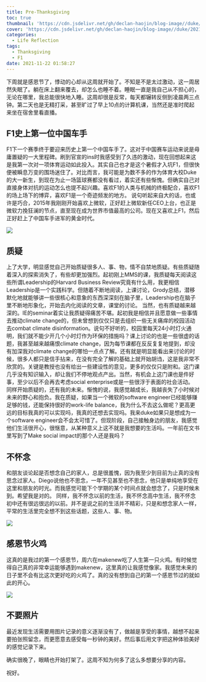 ```yaml
---
title: Pre-Thanksgiving
toc: true
thumbnail: 'https://cdn.jsdelivr.net/gh/declan-haojin/blog-image//duke/20211122015812.png'
cover: 'https://cdn.jsdelivr.net/gh/declan-haojin/blog-image//duke/20211122015812.png'
categories:
  - Life Reflection
tags:
  - Thanksgiving
  - F1
date: 2021-11-22 01:58:27
---
```

下周就是感恩节了，悸动的心却从这周就开始了。不知是不是太过激动，这一周居然失眠了。躺在床上翻来覆去，却怎么也睡不着。<!--more-->睡眠一直是我自己从不担心的，无论在哪里，我总能很快地入睡。这周却很是反常，每天都辗转反侧到凌晨两三点钟。第二天也是无精打采，甚至旷过了早上10点的计算机课，当然还是准时爬起来坐在宿舍里看直播。


## F1史上第一位中国车手
F1下一个赛季终于要迎来历史上第一个中国车手了。这对于中国赛车运动来说是毋庸置疑的一大里程碑。刷到官宣的ins时我感受到了久违的激动，现在回想起来这是我第一次对一项体育运动如此投入。其实自己也才是这个暑假才入坑F1，但很快便被瞬息万变的围场迷住了。对比而言，我可能是为数不多的作为体育大校Duke的大一新生，到现在为止一场篮球赛都没有看过，着实还有些惭愧。但确实自己对直接身体对抗的运动怎么也提不起兴趣。喜欢F1的人类与机械的终极配合，喜欢F1的场上场下的博弈，喜欢F1是一个奇迹频发的地方。
说句听起来自大的话，也或许是巧合，2015年我刚刚开始喜欢上微软，正好赶上微软新任CEO上台，也正是微软力挽狂澜的节点，直至现在成为世界市值最高的公司。现在又喜欢上F1，然后正好赶上了中国车手进军的黄金时代。

![](https://cdn.jsdelivr.net/gh/declan-haojin/blog-image//duke/20211122020055.png)

## 质疑
上了大学，明显感觉自己开始质疑很多人、事、物，情不自禁地质疑。有些质疑随着深入的探索消失了，有些却更加强烈。起初刚上MMS的课，我质疑每天阅读这些所谓Leadership的Harvard Business Review究竟有什么用，我更相信Leadership是一个实践科学。但随着不断地阅读，上课讨论，Grody总结，潜移默化地就能够讲一些很核心和意象的东西深深刻在脑子里，Leadership也在脑子里不断地形象化，开始去内化阅读的文章，课堂的讨论。
当然，也有质疑越来越深的。IE的seminar着实让我质疑得痛苦不堪。起初我是相信并且愿意做一些事情去推动climate change的，但未曾想到仅仅只是去组织一些无关痛痒的校园活动去combat climate disinformation。说句不好听的，校园里每天24小时灯火通明，我们就不能少开几个小时灯作为环保的措施吗？课上讨论的也是一些很虚的话题，我甚至越来越痛恨climate change，因为每节课都在反反复复地提到，却没有加深我对climate change的哪怕一点点了解。还有就是明显能看出来讨论的时候，很多人都只是信手拈来，在没有完全了解的基础上就开始胡诌，这是我非常不欣赏的。关键是教授也没有给出一些建设性的意见，更多的仅仅只是附和。这门课几乎没有知识输入，却让我们不停地观点产出。当然，有机会上这门课也是件好事，至少以后不会再去考虑social enterprise或是一些很浮于表面的社会活动。
同样开始质疑的，还有我的未来。惭愧的说，我感觉越成长，我越丧失了小时候对未来的野心和抱负。我在质疑，如果当一个微软的software engineer已经能够赚足够的钱，还能保持很好的work-life balance，我为什么不去这么做呢？更高更远的目标我真的可以实现吗，我真的还想去实现吗。我来duke如果只是想成为一个software engineer会不会太可惜了。但现阶段，自己接触身边的朋友，我感觉他们生活很开心，很惬意，从某种意义上这不就是我想要的生活吗。一年前在文书里写到了Make social impact的那个人还是我吗？
## 不怀念
和朋友谈论起是否想念自己的家人，总是很羞愧，因为我至少到目前为止真的没有思念过家人。Diego说他也不思念，一年不见甚至也不思念，他只是单纯地享受在这里和朋友的时光。而我感觉可能下个学期的某个时间点就会想念了，只是时候未到。希望我是对的。
同样，我不怀念以前的生活，我不怀念高中生活，我不怀念初中还有很远很远的以前。并不是说之前的生活并不精彩，只是和想念家人一样，平常的生活里完全想不到这些话题，这些人、事、物。

![](https://cdn.jsdelivr.net/gh/declan-haojin/blog-image//duke/20211122020136.png)

## 感恩节火鸡
这真的是我过的第一个感恩节，周六在makenew吃了人生第一只火鸡。有时候觉得自己真的非常幸运能够遇到makenew，这里真的让我感觉像家。我感觉未来的日子里不会有比这次更好吃的火鸡了。真的没有想到自己的第一个感恩节过的就如此的开心。

![](https://cdn.jsdelivr.net/gh/declan-haojin/blog-image//duke/20211122020214.png)

## 不要照片
最近发现生活需要用图片记录的意义逐渐没有了，做越是享受的事情，越想不起来要拍张照留念，而更愿意去感受每一秒钟的美好。然后事后用文字把这种体验美好的感觉记录下来。

确实很晚了，眼睛也开始打架了。这周不知为何多了这么多想要分享的内容。

祝好。